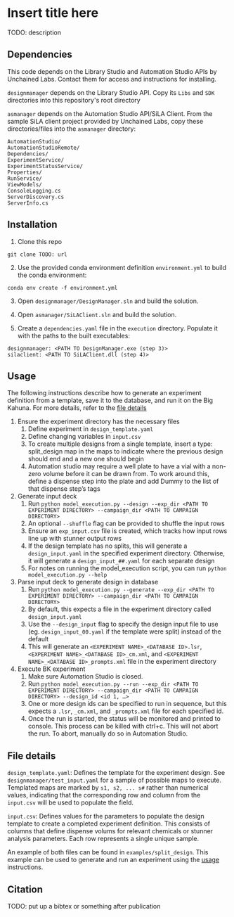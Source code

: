 # Insert title here
TODO: description

## Dependencies
This code depends on the Library Studio and Automation Studio APIs by Unchained Labs. Contact them for access and instructions for installing.

`designmanager` depends on the Library Studio API. Copy its `Libs` and `SDK` directories into this repository's root directory

`asmanager` depends on the Automation Studio API/SiLA Client. From the sample SiLA client project provided by Unchained Labs, copy these directories/files into the `asmanager` directory:
```
AutomationStudio/
AutomationStudioRemote/
Dependencies/
ExperimentService/
ExperimentStatusService/
Properties/
RunService/
ViewModels/
ConsoleLogging.cs
ServerDiscovery.cs
ServerInfo.cs
```

## Installation
1. Clone this repo
```
git clone TODO: url
```

2. Use the provided conda environment definition `environment.yml` to build the conda environment:
```
conda env create -f environment.yml
```

3. Open `designmanager/DesignManager.sln` and build the solution.

4. Open `asmanager/SiLAClient.sln` and build the solution.

5. Create a `dependencies.yaml` file in the `execution` directory. Populate it with the paths to the built executables:
```
designmanager: <PATH TO DesignManager.exe (step 3)>
silaclient: <PATH TO SiLAClient.dll (step 4)>
```

## Usage
The following instructions describe how to generate an experiment definition from a template, save it to the database, and run it on the Big Kahuna. For more details, refer to the [file details](#file-details)

1. Ensure the experiment directory has the necessary files
    1. Define experiment in `design_template.yaml`
    2. Define changing variables in `input.csv`
    3. To create multiple designs from a single template, insert a type: split_design map in the maps to indicate where the previous design should end and a new one should begin
    4. Automation studio may require a well plate to have a vial with a non-zero volume before it can be drawn from. To work around this, define a dispense step into the plate and add Dummy to the list of that dispense step’s tags
2. Generate input deck
    1. Run `python model_execution.py --design --exp_dir <PATH TO EXPERIMENT DIRECTORY> --campaign_dir <PATH TO CAMPAIGN DIRECTORY>`
    2. An optional `--shuffle` flag can be provided to shuffle the input rows
    3. Ensure an `exp_input.csv` file is created, which tracks how input rows line up with stunner output rows
    4. If the design template has no splits, this will generate a `design_input.yaml` in the specified experiment directory. Otherwise, it will generate a `design_input_##.yaml` for each separate design
    5. For notes on running the model_execution script, you can run `python model_execution.py --help`
3.	Parse input deck to generate design in database
    1. Run `python model_execution.py --generate --exp_dir <PATH TO EXPERIMENT DIRECTORY> --campaign_dir <PATH TO CAMPAIGN DIRECTORY>`
    2. By default, this expects a file in the experiment directory called `design_input.yaml`
    3. Use the `--design_input` flag to specify the design input file to use (eg. `design_input_00.yaml` if the template were split) instead of the default
    4. This will generate an `<EXPERIMENT NAME>_<DATABASE ID>.lsr`, `<EXPERIMENT NAME>_<DATABASE ID>_cm.xml`, and `<EXPERIMENT NAME>_<DATABASE ID>_prompts.xml` file in the experiment directory
4.	Execute BK experiment
    1. Make sure Automation Studio is closed.
    2. Run `python model_execution.py --run --exp_dir <PATH TO EXPERIMENT DIRECTORY> --campaign_dir <PATH TO CAMPAIGN DIRECTORY> --design_id <id 1, …>`
    3. One or more design ids can be specified to run in sequence, but this expects a `.lsr`, `_cm.xml`, and `_prompts.xml` file for each specified id.
    4. Once the run is started, the status will be monitored and printed to console. This process can be killed with ctrl+c. This will not abort the run. To abort, manually do so in Automation Studio.

## File details
`design_template.yaml`: Defines the template for the experiment design. See `designmanager/test_input.yaml` for a sample of possible maps to execute. Templated maps are marked by `s1, s2, ... s#` rather than numerical values, indicating that the corresponding row and column from the `input.csv` will be used to populate the field.

`input.csv`: Defines values for the parameters to populate the design template to create a completed experiment definition. This consists of columns that define dispense volums for relevant chemicals or stunner analysis parameters. Each row represents a single unique sample.

An example of both files can be found in `examples/split_design`. This example can be used to generate and run an experiment using the [usage](#usage) instructions.

## Citation
TODO: put up a bibtex or something after publication